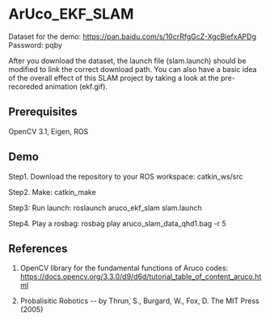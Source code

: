 # ArUco_EKF_SLAM

Dataset for the demo: https://pan.baidu.com/s/10crRfgGcZ-XgcBjefxAPDg  Password: pqby

After you download the dataset, the launch file (slam.launch) should be modified to link the correct download path.
You can also have a basic idea of the overall effect of this SLAM project by taking a look at the pre-recoreded animation (ekf.gif). 

Prerequisites
---

OpenCV 3.1, Eigen, ROS

Demo
---
Step1. Download the repository to your ROS workspace: catkin_ws/src

Step2. Make: catkin_make

Step3: Run launch: roslaunch aruco_ekf_slam slam.launch

Step4. Play a rosbag: rosbag play aruco_slam_data_qhd1.bag -r 5

References
---
1. OpenCV library for the fundamental functions of Aruco codes: https://docs.opencv.org/3.3.0/d9/d6d/tutorial_table_of_content_aruco.html

2. Probalisitic Robotics  -- by Thrun, S., Burgard, W., Fox, D. The MIT Press (2005) 

